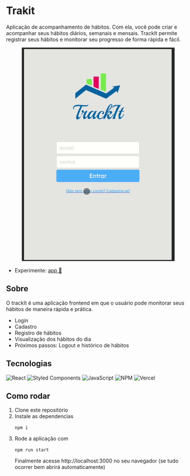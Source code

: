 # Trakit

Aplicação de acompanhamento de hábitos. Com ela, você pode criar e acompanhar seus hábitos diários, semanais e mensais. TrackIt permite registrar seus hábitos e monitorar seu progresso de forma rápida e fácil.

<div align="center">
   <img src="./src/assets/Peek-trakit.gif">
</div>

- Experimente: <a href="https://projeto11-trakit.vercel.app">app 🔗</a>

## Sobre

O trackIt é uma aplicação frontend em que o usuário pode monitorar seus hábitos de maneira rápida e prática.

- Login
- Cadastro
- Registro de hábitos
- Visualização dos hábitos do dia
- Próximos passos: Logout e histórico de hábitos

## Tecnologias

![React](https://img.shields.io/badge/react-%2320232a.svg?style=for-the-badge&logo=react&logoColor=%2361DAFB)
![Styled Components](https://img.shields.io/badge/styled--components-DB7093?style=for-the-badge&logo=styled-components&logoColor=white)
![JavaScript](https://img.shields.io/badge/javascript-%23323330.svg?style=for-the-badge&logo=javascript&logoColor=%23F7DF1E)
![NPM](https://img.shields.io/badge/NPM-%23CB3837.svg?style=for-the-badge&logo=npm&logoColor=white)
![Vercel](https://img.shields.io/badge/vercel-%23000000.svg?style=for-the-badge&logo=vercel&logoColor=white)

## Como rodar

1. Clone este repositório
2. Instale as dependencias
   ```
   npm i
   ```
3. Rode a aplicação com
   ```
   npm run start
   ```
   Finalmente acesse http://localhost:3000 no seu navegador (se tudo ocorrer bem abrirá automaticamente)
